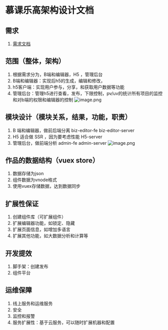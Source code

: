 # 慕课乐高架构设计文档
## 需求
 1. [需求文档](https://www.yuque.com/books/share/af79538c-09eb-4ddd-bfb7-599816c233bf) 
## 范围（整体，架构）
 1. 根据需求分为，B端和编辑器，H5 ，管理后台
 2. B端和编辑器：实现后h5的生成，编辑和修改，
 3. h5客户端：实现用户参与，分享，和获取用户数据等功能
 4. 管理后台：管理h5进行查看，发布，下限控制，pv/uv的统计所有项目的监控和对b端的权限和编辑器的控制
 ![image.png](https://img.mukewang.com/wiki/5fdac5fd08b94b2514200948.jpg)
## 模块设计（模块关系，结果，功能，职责）
 1. B 端和编辑器，做前后端分离
   biz-editor-fe
   biz-editor-server
 2. H5 适合做 SSR ，因为要考虑性能
   H5-server
 3. 管理后台，做前端分析
   admin-fe
   admin-server
 ![image.png](./Images/week1/模块.jpg)

## 作品的数据结构（vuex store）
 1. 数据存储为json
 2. 组件数据为vnode格式
 3. 使用vuex存储数据，达到数据同步

## 扩展性保证
 1. 创建组件库（可扩展组件）
 2. 扩展编辑器功能，如锁定、隐藏
 3. 扩展页面信息，如增加多语言
 4. 扩展其他功能，如大数据分析和计算等  
## 开发提效
 1. 脚手架：创建发布
 2. 组件平台
## 运维保障
 1. 线上服务和运维服务
 2. 安全
 3. 监控和报警
 4. 服务扩展性：基于云服务，可以随时扩展机器和配置